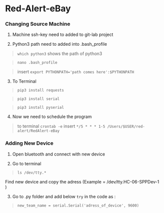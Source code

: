 # Red-Alert-eBay


### Changing Source Machine




1) Machine ssh-key need to added to git-lab project

2) Python3 path need to added into .bash_profile

>   `which python3` shows the path of python3

>   `nano .bash_profile`

>   insert `export PYTHONPATH='path comes here':$PYTHONPATH`

3) To Terminal

>    `pip3 install requests`
    
>    `pip3 install serial`
    
>    `pip3 install pyserial`

4) Now we need to schedule the program
    
>    to terminal `crontab -e` 
>    insert `*/5 * * * 1-5 /Users/$USER/red-alert/RedAlert-eBay`


### Adding New Device

1) Open bluetooth and connect with new device

2) Go to terminal

>    `ls /dev/tty.*`

Find new device and copy the adress (Example = /dev/tty.HC-06-SPPDev-1 )

3) Go to .py folder and add below `try` in the code as :

>    `new_team_name = serial.Serial('adress_of_device', 9600)`    





   